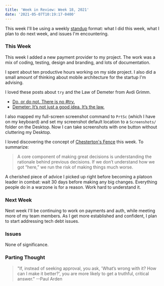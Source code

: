 ```yaml
---
title: 'Week in Review: Week 18, 2021'
date: '2021-05-07T10:19:17-0400'
---
```


This week I'll be using a weekly [standup][standup] format: what I did this
week, what I plan to do next week, and issues I'm encountering.

### This Week

This week I added a new payment provider to my project. The work was a mix of
coding, testing, design and branding, and lots of documentation.

I spent about ten productive hours working on my side project. I also did a
small amount of thinking about mobile architecture for the startup I'm
advising.

I loved these posts about `try` and the Law of Demeter from Avdi Grimm.

- [Do, or do not. There is no #try.][try]
- [Demeter: It’s not just a good idea. It’s the law.][demeter]

I also mapped my full-screen screenshot command to `PrtSc` (which I have
on my keyboard) and set my screenshot default location to a `Screenshots/`
folder on the Desktop. Now I can take screenshots with one button without
cluttering my Desktop.

I loved discovering the concept of [Chesterton's Fence][chesterton] this week.
To summarize:

> A core component of making great decisions is understanding the rationale
> behind previous decisions. If we don’t understand how we got “here,” we run
> the risk of making things much worse.

A cherished piece of advice I picked up right before becoming a platoon leader
in combat: wait 30 days before making any big changes. Everything people do in
a warzone is for a reason. Work hard to understand it.

### Next Week

Next week I'll be continuing to work on payments and auth, while meeting more
of my team members. As I get more established and confident, I plan to start
addressing tech debt issues.

### Issues

None of significance.

### Parting Thought

> "If, instead of seeking approval, you ask, 'What’s wrong with it? How can I
> make it better?', you are more likely to get a truthful, critical answer."
--Paul Arden

[demeter]: https://avdi.codes/demeter-its-not-just-a-good-idea-its-the-law/
[standup]: https://hashrocket.com/blog/posts/hashrocket-stands-up
[try]: https://avdi.codes/do-or-do-not-there-is-no-try/
[chesterton]: https://fs.blog/2020/03/chestertons-fence/
